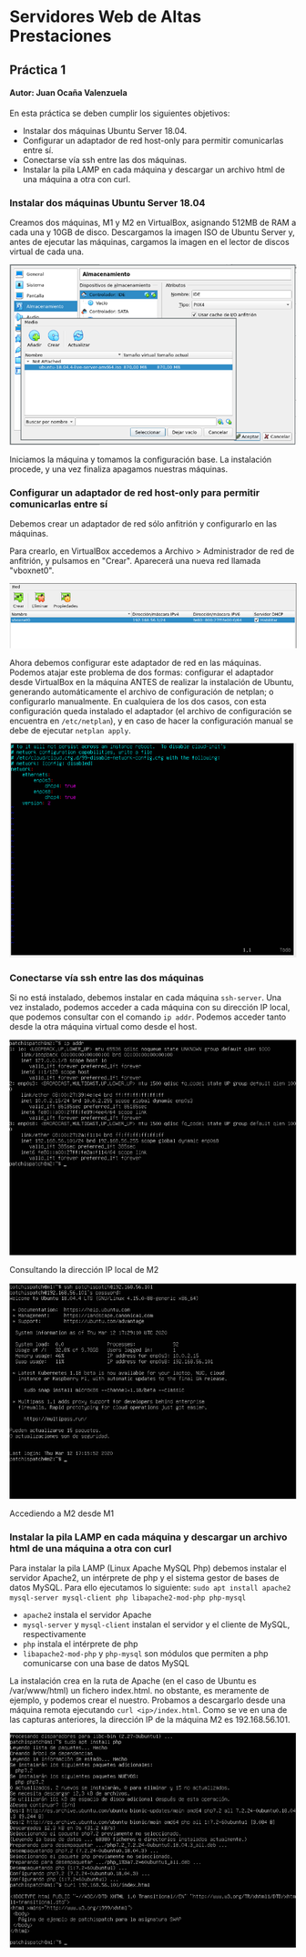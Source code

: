 # Servidores Web de Altas Prestaciones

## Práctica 1

#### Autor: Juan Ocaña Valenzuela

En esta práctica se deben cumplir los siguientes objetivos:

- Instalar dos máquinas Ubuntu Server 18.04.
- Configurar un adaptador de red host-only para permitir comunicarlas entre sí.
- Conectarse vía ssh entre las dos máquinas.
- Instalar la pila LAMP en cada máquina y descargar un archivo html de una máquina a otra con curl.

### Instalar dos máquinas Ubuntu Server 18.04

Creamos dos máquinas, M1 y M2 en VirtualBox, asignando 512MB de RAM a cada una y 10GB de disco. Descargamos la imagen ISO de Ubuntu Server y, antes de ejecutar las máquinas, cargamos la imagen en el lector de discos virtual de cada una.

![](img/iso-ubuntu.png)

Iniciamos la máquina y tomamos la configuración base. La instalación procede, y una vez finaliza apagamos nuestras máquinas.



### Configurar un adaptador de red host-only para permitir comunicarlas entre sí

Debemos crear un adaptador de red sólo anfitrión y configurarlo en las máquinas.

Para crearlo, en VirtualBox accedemos a Archivo > Administrador de red de anfitrión, y pulsamos en "Crear". Aparecerá una nueva red llamada "vboxnet0".

![](img/redes-host.png)

Ahora debemos configurar este adaptador de red en las máquinas. Podemos atajar este problema de dos formas: configurar el adaptador desde VirtualBox en la máquina ANTES de realizar la instalación de Ubuntu, generando automáticamente el archivo de configuración de netplan; o configurarlo manualmente. En cualquiera de los dos casos, con esta configuración queda instalado el adaptador (el archivo de configuración se encuentra en `/etc/netplan`), y en caso de hacer la configuración manual se debe de ejecutar `netplan apply`.

![](img/netplan.png)



### Conectarse vía ssh entre las dos máquinas 

Si no está instalado, debemos instalar en cada máquina `ssh-server`. Una vez instalado, podemos acceder a cada máquina con su dirección IP local, que podemos consultar con el comando `ip addr`. Podemos acceder tanto desde la otra máquina virtual como desde el host.

![](img/ip-addr.png)

Consultando la dirección IP local de M2

![Accediendo desde M1 a M2](img/ssh.png)

Accediendo a M2 desde M1



### Instalar la pila LAMP en cada máquina y descargar un archivo html de una máquina a otra con curl

Para instalar la pila LAMP (Linux Apache MySQL Php) debemos instalar el servidor Apache2, un intérprete de php y el sistema gestor de bases de datos MySQL. Para ello ejecutamos lo siguiente: `sudo apt install apache2 mysql-server mysql-client php libapache2-mod-php php-mysql`

- `apache2` instala el servidor Apache
- `mysql-server` y `mysql-client` instalan el servidor y el cliente de MySQL, respectivamente
- `php` instala el intérprete de php
- `libapache2-mod-php` y `php-mysql` son módulos que permiten a php comunicarse con una base de datos MySQL

La instalación crea en la ruta de Apache (en el caso de Ubuntu es /var/www/html) un fichero index.html. no obstante, es meramente de ejemplo, y podemos crear el nuestro. Probamos a descargarlo desde una máquina remota ejecutando `curl <ip>/index.html`. Como se ve en una de las capturas anteriores, la dirección IP de la máquina M2 es 192.168.56.101.

![](img/curl.png)